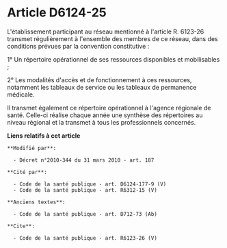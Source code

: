 # Article D6124-25

L'établissement participant au réseau mentionné à l'article R. 6123-26 transmet régulièrement à l'ensemble des membres de ce
réseau, dans des conditions prévues par la convention constitutive : 

1° Un répertoire opérationnel de ses ressources disponibles et mobilisables ; 

2° Les modalités d'accès et de fonctionnement à ces ressources, notamment les tableaux de service ou les tableaux de
permanence médicale. 

Il transmet également ce répertoire opérationnel à l'agence régionale de santé. Celle-ci réalise chaque année une synthèse
des répertoires au niveau régional et la transmet à tous les professionnels concernés.

**Liens relatifs à cet article**

	**Modifié par**:

	  - Décret n°2010-344 du 31 mars 2010 - art. 187

	**Cité par**:

	  - Code de la santé publique - art. D6124-177-9 (V)
	  - Code de la santé publique - art. R6312-15 (V)

	**Anciens textes**:

	  - Code de la santé publique - art. D712-73 (Ab)

	**Cite**:

	  - Code de la santé publique - art. R6123-26 (V)
